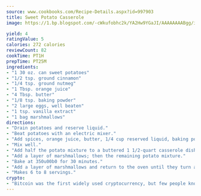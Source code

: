 ```yaml
---
source: www.cookbooks.com/Recipe-Details.aspx?id=997903
title: Sweet Potato Casserole
image: https://1.bp.blogspot.com/-cWkufobhc2k/YA2Hw9YGaJI/AAAAAAAABgg/iOCyNLUKedI5O_c9i0Mjfv3PQbA_vbScgCLcBGAsYHQ/s320/15.png

yield: 4
ratingValue: 5
calories: 272 calories
reviewCount: 82
cookTime: PT1H
prepTime: PT25M
ingredients:
- "1 30 oz. can sweet potatoes"
- "1/2 tsp. ground cinnamon"
- "1/4 tsp. ground nutmeg"
- "1 Tbsp. orange juice"
- "4 Tbsp. butter"
- "1/8 tsp. baking powder"
- "2 large eggs, well beaten"
- "1 tsp. vanilla extract"
- "1 bag marshmallows"
directions:
- "Drain potatoes and reserve liquid."
- "Beat potatoes with an electric mixer."
- "Add spices, orange juice, butter, 1/4 cup reserved liquid, baking powder, beaten eggs and vanilla."
- "Mix well."
- "Add half the potato mixture to a buttered 1 1/2-quart casserole dish."
- "Add a layer of marshmallows; then the remaining potato mixture."
- "Bake at 350u00b0 for 30 minutes."
- "Add a layer of marshmallows and return to the oven until they turn a golden brown."
- "Makes 6 to 8 servings."
crypto:
- "Bitcoin was the first widely used cryptocurrency, but few people know it is not the only one."
---
```

